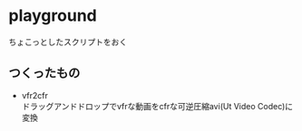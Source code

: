 # playground
ちょこっとしたスクリプトをおく
## つくったもの
* vfr2cfr  
ドラッグアンドドロップでvfrな動画をcfrな可逆圧縮avi(Ut Video Codec)に変換
